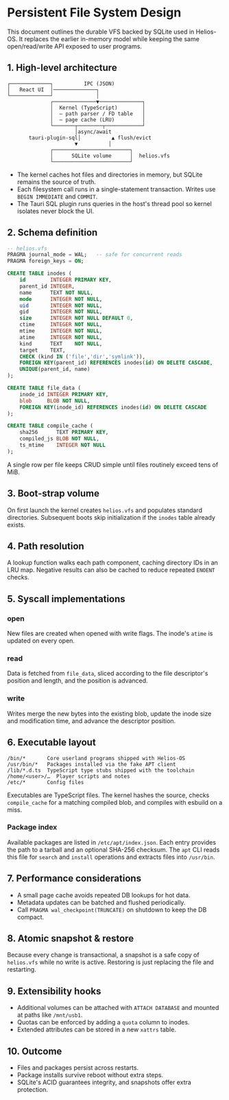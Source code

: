 # Persistent File System Design

This document outlines the durable VFS backed by SQLite used in Helios-OS. It replaces the earlier in-memory model while keeping the same open/read/write API exposed to user programs.

## 1. High-level architecture

```
┌─────────────┐          IPC (JSON)
│   React UI  │──────────────┐
└─────────────┘              │
              ┌──────────────▼──────────────┐
              │  Kernel (TypeScript)        │
              │  – path parser / FD table   │
              │  – page cache (LRU)         │
              └───────┬────────┬────────────┘
                      │async/await
       tauri-plugin-sql│          ▲ flush/evict
                      ▼          │
              ┌─────────────────────────┐
              │      SQLite volume      │  helios.vfs
              └─────────────────────────┘
```

* The kernel caches hot files and directories in memory, but SQLite remains the source of truth.
* Each filesystem call runs in a single-statement transaction. Writes use `BEGIN IMMEDIATE` and `COMMIT`.
* The Tauri SQL plugin runs queries in the host's thread pool so kernel isolates never block the UI.

## 2. Schema definition

```sql
-- helios.vfs
PRAGMA journal_mode = WAL;   -- safe for concurrent reads
PRAGMA foreign_keys = ON;

CREATE TABLE inodes (
    id        INTEGER PRIMARY KEY,
    parent_id INTEGER,
    name      TEXT NOT NULL,
    mode      INTEGER NOT NULL,
    uid       INTEGER NOT NULL,
    gid       INTEGER NOT NULL,
    size      INTEGER NOT NULL DEFAULT 0,
    ctime     INTEGER NOT NULL,
    mtime     INTEGER NOT NULL,
    atime     INTEGER NOT NULL,
    kind      TEXT    NOT NULL,
    target    TEXT,
    CHECK (kind IN ('file','dir','symlink')),
    FOREIGN KEY(parent_id) REFERENCES inodes(id) ON DELETE CASCADE,
    UNIQUE(parent_id, name)
);

CREATE TABLE file_data (
    inode_id INTEGER PRIMARY KEY,
    blob     BLOB NOT NULL,
    FOREIGN KEY(inode_id) REFERENCES inodes(id) ON DELETE CASCADE
);

CREATE TABLE compile_cache (
    sha256      TEXT PRIMARY KEY,
    compiled_js BLOB NOT NULL,
    ts_mtime    INTEGER NOT NULL
);
```

A single row per file keeps CRUD simple until files routinely exceed tens of MiB.

## 3. Boot-strap volume

On first launch the kernel creates `helios.vfs` and populates standard directories. Subsequent boots skip initialization if the `inodes` table already exists.

## 4. Path resolution

A lookup function walks each path component, caching directory IDs in an LRU map. Negative results can also be cached to reduce repeated `ENOENT` checks.

## 5. Syscall implementations

### open

New files are created when opened with write flags. The inode's `atime` is updated on every open.

### read

Data is fetched from `file_data`, sliced according to the file descriptor's position and length, and the position is advanced.

### write

Writes merge the new bytes into the existing blob, update the inode size and modification time, and advance the descriptor position.

## 6. Executable layout

```
/bin/*       Core userland programs shipped with Helios-OS
/usr/bin/*   Packages installed via the fake APT client
/lib/*.d.ts  TypeScript type stubs shipped with the toolchain
/home/<user>/…  Player scripts and notes
/etc/*       Config files
```

Executables are TypeScript files. The kernel hashes the source, checks `compile_cache` for a matching compiled blob, and compiles with esbuild on a miss.

### Package index

Available packages are listed in `/etc/apt/index.json`. Each entry provides the
path to a tarball and an optional SHA-256 checksum. The `apt` CLI reads this
file for `search` and `install` operations and extracts files into `/usr/bin`.

## 7. Performance considerations

* A small page cache avoids repeated DB lookups for hot data.
* Metadata updates can be batched and flushed periodically.
* Call `PRAGMA wal_checkpoint(TRUNCATE)` on shutdown to keep the DB compact.

## 8. Atomic snapshot & restore

Because every change is transactional, a snapshot is a safe copy of `helios.vfs` while no write is active. Restoring is just replacing the file and restarting.

## 9. Extensibility hooks

* Additional volumes can be attached with `ATTACH DATABASE` and mounted at paths like `/mnt/usb1`.
* Quotas can be enforced by adding a `quota` column to inodes.
* Extended attributes can be stored in a new `xattrs` table.

## 10. Outcome

* Files and packages persist across restarts.
* Package installs survive reboot without extra steps.
* SQLite's ACID guarantees integrity, and snapshots offer extra protection.


